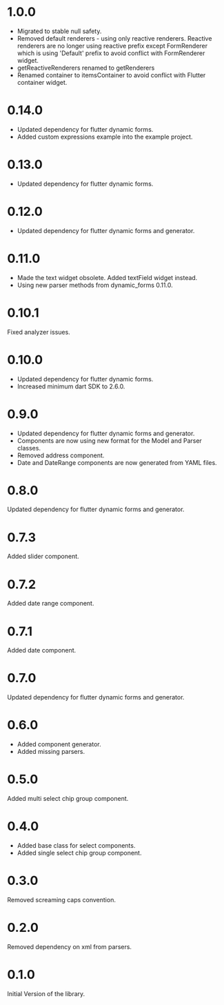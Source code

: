 # 1.0.0

* Migrated to stable null safety.
* Removed default renderers - using only reactive renderers. Reactive renderers are no longer using reactive prefix except FormRenderer which is using 'Default' prefix to avoid conflict with FormRenderer widget.
* getReactiveRenderers renamed to getRenderers
* Renamed container to itemsContainer to avoid conflict with Flutter container widget.

# 0.14.0

* Updated dependency for flutter dynamic forms.
* Added custom expressions example into the example project.

# 0.13.0

* Updated dependency for flutter dynamic forms.

# 0.12.0

* Updated dependency for flutter dynamic forms and generator.

# 0.11.0

* Made the text widget obsolete. Added textField widget instead.
* Using new parser methods from dynamic_forms 0.11.0.

# 0.10.1

Fixed analyzer issues.

# 0.10.0

* Updated dependency for flutter dynamic forms.
* Increased minimum dart SDK to 2.6.0.

# 0.9.0

* Updated dependency for flutter dynamic forms and generator.
* Components are now using new format for the Model and Parser classes.
* Removed address component.
* Date and DateRange components are now generated from YAML files.

# 0.8.0

Updated dependency for flutter dynamic forms and generator.

# 0.7.3

Added slider component.

# 0.7.2

Added date range component.

# 0.7.1

Added date component.

# 0.7.0

Updated dependency for flutter dynamic forms and generator.

# 0.6.0

* Added component generator.
* Added missing parsers. 

# 0.5.0

Added multi select chip group component.

# 0.4.0

* Added base class for select components.
* Added single select chip group component. 

# 0.3.0

Removed screaming caps convention.

# 0.2.0

Removed dependency on xml from parsers.

# 0.1.0

Initial Version of the library.